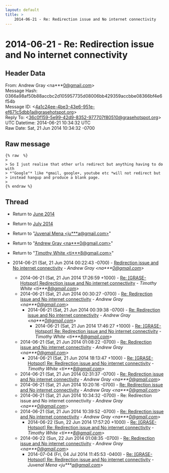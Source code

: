 ```yaml
---
layout: default
title: >
    2014-06-21 - Re: Redirection issue and No internet connectivity
---
```


# 2014-06-21 - Re: Redirection issue and No internet connectivity

## Header Data

From: Andrew Gray \<na***0@gmail.com\><br>
Message Hash: 0366a98af50b88accbc2d105957735d08006bb429359accbbe08366bf4e6f54b<br>
Message ID: \<4a1c24ee-4be3-43e6-951e-ef671c5dbb1a@grasehotspot.org\><br>
Reply To: \<36c0f159-5e99-42d9-8352-977707f80510@grasehotspot.org\><br>
UTC Datetime: 2014-06-21 10:34:32 UTC<br>
Raw Date: Sat, 21 Jun 2014 10:34:32 -0700<br>

## Raw message

```
{% raw  %}
>
> So I just realise that other urls redirect but anything having to do with 
> *"Google"* like *gmail, google+, youtube etc *will not redirect but 
> instead hangup and produce a blank page. 
>
{% endraw %}
```

## Thread

+ Return to [June 2014](/archive/2014/06)
+ Return to [July 2014](/archive/2014/07)

+ Return to "[Juvenal Mena <ju***a<span>@</span>gmail.com>](/authors/ju___a_at_gmail_com)"
+ Return to "[Andrew Gray <na***0<span>@</span>gmail.com>](/authors/na___0_at_gmail_com)"
+ Return to "[Timothy White <ti***8<span>@</span>gmail.com>](/authors/ti___8_at_gmail_com)"

+ 2014-06-21 (Sat, 21 Jun 2014 00:22:43 -0700) - [Redirection issue and No internet connectivity](/archive/2014/06/a13e115bfd2448220b1b330359cced86a717b68eb08b7e29a41e2fc7d4c9bfaa) - _Andrew Gray \<na***0@gmail.com\>_
  + 2014-06-21 (Sat, 21 Jun 2014 17:26:59 +1000) - [Re: [GRASE-Hotspot] Redirection issue and No internet connectivity](/archive/2014/06/355e81e3181bcadcb359a9eb2008331422f1072f8433f61c952bea0ac6457160) - _Timothy White \<ti***8@gmail.com\>_
  + 2014-06-21 (Sat, 21 Jun 2014 00:30:27 -0700) - [Re: Redirection issue and No internet connectivity](/archive/2014/06/358f31ecbf102698f5e84e85a34e1557bd8103ab40251643340caae37a7a6347) - _Andrew Gray \<na***0@gmail.com\>_
    + 2014-06-21 (Sat, 21 Jun 2014 00:39:38 -0700) - [Re: Redirection issue and No internet connectivity](/archive/2014/06/e92ac0937f5ab7c94386284168bc6de15513acbbc57ab4500affd6a0b43d3077) - _Andrew Gray \<na***0@gmail.com\>_
      + 2014-06-21 (Sat, 21 Jun 2014 17:46:27 +1000) - [Re: [GRASE-Hotspot] Re: Redirection issue and No internet connectivity](/archive/2014/06/8642e410abe6a6b88d242db80da91f4110f42ef9ff2f77a26c33bbc9902831fc) - _Timothy White \<ti***8@gmail.com\>_
  + 2014-06-21 (Sat, 21 Jun 2014 01:08:22 -0700) - [Re: Redirection issue and No internet connectivity](/archive/2014/06/18e68322a372279d661b399f795bc8030075626f01c25b7878919e3e71543bd8) - _Andrew Gray \<na***0@gmail.com\>_
    + 2014-06-21 (Sat, 21 Jun 2014 18:13:47 +1000) - [Re: [GRASE-Hotspot] Re: Redirection issue and No internet connectivity](/archive/2014/06/50e0c60d11e1bb28fa848e6e90638f496b21d115b880971109c8d08e99cf4026) - _Timothy White \<ti***8@gmail.com\>_
  + 2014-06-21 (Sat, 21 Jun 2014 02:31:37 -0700) - [Re: Redirection issue and No internet connectivity](/archive/2014/06/4210e5029f60feb372f8e2c7461053463af3bc4dddcdd1a9c00a25f90926076d) - _Andrew Gray \<na***0@gmail.com\>_
  + 2014-06-21 (Sat, 21 Jun 2014 10:20:16 -0700) - [Re: Redirection issue and No internet connectivity](/archive/2014/06/b7c5bea57496d9e115439a6c8f01b4b823fa159b306714027ec6cc6002561b9c) - _Andrew Gray \<na***0@gmail.com\>_
  + 2014-06-21 (Sat, 21 Jun 2014 10:34:32 -0700) - Re: Redirection issue and No internet connectivity - _Andrew Gray \<na***0@gmail.com\>_
  + 2014-06-21 (Sat, 21 Jun 2014 10:39:52 -0700) - [Re: Redirection issue and No internet connectivity](/archive/2014/06/a5cdf6be64f72ba5f12ca0c01b74009feec8c7ffaccf9f02f96f006297f71839) - _Andrew Gray \<na***0@gmail.com\>_
    + 2014-06-22 (Sun, 22 Jun 2014 17:57:20 +1000) - [Re: [GRASE-Hotspot] Re: Redirection issue and No internet connectivity](/archive/2014/06/ba749084ec3187cab05ce753449976e927b98e96a308260f1d1d9f11ce92175f) - _Timothy White \<ti***8@gmail.com\>_
  + 2014-06-22 (Sun, 22 Jun 2014 01:08:35 -0700) - [Re: Redirection issue and No internet connectivity](/archive/2014/06/5b9acb1b679a4a018e0bf5e82f5fe585b94eec32ae1b093eaf4335ab0072becd) - _Andrew Gray \<na***0@gmail.com\>_
    + 2014-07-04 (Fri, 04 Jul 2014 11:45:53 -0400) - [Re: [GRASE-Hotspot] Re: Redirection issue and No internet connectivity](/archive/2014/07/53bc02706dfdddf9b9cb2ffbcaad705203e1d18761d728bbb7c537bcf0a96d1a) - _Juvenal Mena \<ju***a@gmail.com\>_

